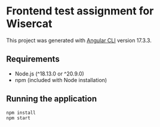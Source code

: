 # Frontend test assignment for Wisercat
This project was generated with [Angular CLI](https://github.com/angular/angular-cli) version 17.3.3.

## Requirements
* Node.js (^18.13.0 or ^20.9.0)
* npm (included with Node installation)

## Running the application
```
npm install
npm start
```
